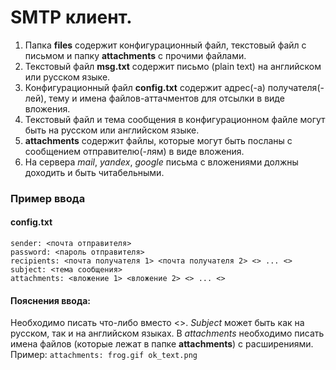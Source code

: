 # SMTP клиент.

1. Папка **files** содержит конфигурационный файл, текстовый файл с письмом и папку **attachments** с прочими файлами. 
2. Текстовый файл **msg.txt** содержит письмо (plain text) на английском или русском языке.
3. Конфигурационный файл **config.txt** содержит адрес(-а) получателя(-лей), тему и имена файлов-аттачментов для отсылки в виде вложения.
4. Текстовый файл и тема сообщения в конфигурационном файле могут быть на русском или английском языке.
5. **attachments** содержит файлы, которые могут быть посланы с сообщением отправителю(-лям) в виде вложения. 
6. На сервера _mail_, _yandex_, _google_ письма с вложениями должны доходить и быть читабельными.

### Пример ввода
#### **config.txt**
`sender: <почта отправителя>`<br>
`password: <пароль отправителя>`<br>
`recipients: <почта получателя 1> <почта получателя 2> <> ... <>`<br>
`subject: <тема сообщения>`<br>
`attachments: <вложение 1> <вложение 2> <> ... <>`<br>

#### Пояснения ввода:
Необходимо писать что-либо вместо <>. _Subject_ может быть как на русском, так и на английском языках. 
В _attachments_ необходимо писать имена файлов (которые лежат в папке **attachments**) с расширениями. 
Пример: `attachments: frog.gif ok_text.png`